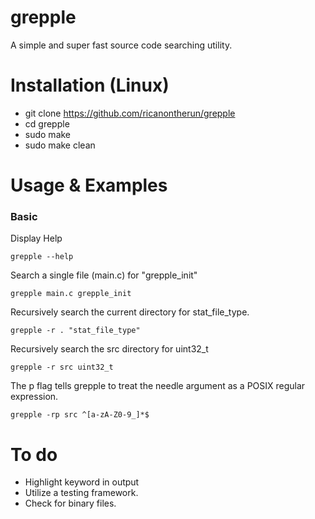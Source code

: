 # grepple
A simple and super fast source code searching utility.

# Installation (Linux)
* git clone https://github.com/ricanontherun/grepple
* cd grepple
* sudo make
* sudo make clean

# Usage & Examples

### Basic

Display Help

`grepple --help`

Search a single file (main.c) for "grepple_init"

`grepple main.c grepple_init`

Recursively search the current directory for stat_file_type.

`grepple -r . "stat_file_type"`

Recursively search the src directory for uint32_t

`grepple -r src uint32_t`

The p flag tells grepple to treat the needle argument as a POSIX regular expression.

`grepple -rp src ^[a-zA-Z0-9_]*$`

# To do
* Highlight keyword in output
* Utilize a testing framework.
* Check for binary files.
